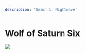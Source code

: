 ```yaml
---
description: 'Sezon 1: Nightwave'
---
```


# Wolf of Saturn Six

![](https://n9e5v4d8.ssl.hwcdn.net/uploads/66eb64e59870151fe3955e68e84af9f2.png)



